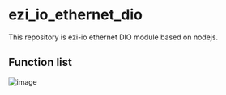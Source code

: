 # ezi_io_ethernet_dio
This repository is ezi-io ethernet DIO module based on nodejs.


## Function list
![image](https://github.com/ROgistics/ezi_io_ethernet_dio/assets/106735596/3b43e242-cd11-4b50-8ba0-3040a49af89a)

